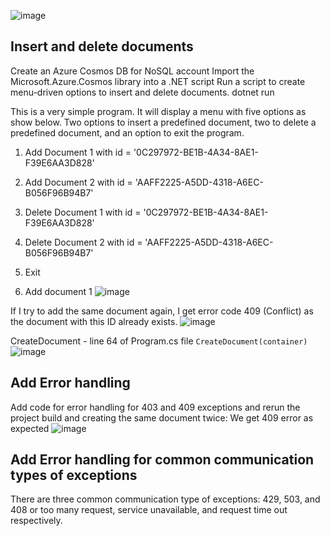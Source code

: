 ![image](https://github.com/ZCHAnalytics/Microsoft-Challenge-data-skills/assets/146954022/c8262937-518a-4eec-a1f8-78da7235bb6c)

## Insert and delete documents

Create an Azure Cosmos DB for NoSQL account
Import the Microsoft.Azure.Cosmos library into a .NET script
Run a script to create menu-driven options to insert and delete documents.
dotnet run

This is a very simple program. It will display a menu with five options as show below. Two options to insert a predefined document, two to delete a predefined document, and an option to exit the program.

1) Add Document 1 with id = '0C297972-BE1B-4A34-8AE1-F39E6AA3D828'
2) Add Document 2 with id = 'AAFF2225-A5DD-4318-A6EC-B056F96B94B7'
3) Delete Document 1 with id = '0C297972-BE1B-4A34-8AE1-F39E6AA3D828'
4) Delete Document 2 with id = 'AAFF2225-A5DD-4318-A6EC-B056F96B94B7'
5) Exit


1) Add document 1
![image](https://github.com/ZCHAnalytics/Microsoft-Challenge-data-skills/assets/146954022/9f18bf33-d2e2-4d69-9bea-65b48865728e)

If I try to add the same document again, I get error code 409 (Conflict) as the document with this ID already exists.
![image](https://github.com/ZCHAnalytics/Microsoft-Challenge-data-skills/assets/146954022/f944e9e9-fce5-44a0-8a21-ed652f4724c6)

CreateDocument - line 64 of Program.cs file `CreateDocument(container)`
![image](https://github.com/ZCHAnalytics/Microsoft-Challenge-data-skills/assets/146954022/71c815e5-a680-45ec-8d7f-ba50184e382f)

## Add Error handling 
Add code for error handling for 403 and 409 exceptions and rerun the project build and creating the same document twice:
We get 409 error as expected
![image](https://github.com/ZCHAnalytics/Microsoft-Challenge-data-skills/assets/146954022/1d4a9cbd-daa3-4ac1-b2b0-eb2a5e0510af)


## Add Error handling for common communication types of exceptions
There are three common communication type of exceptions: 429, 503, and 408 or too many request, service unavailable, and request time out respectively. 


